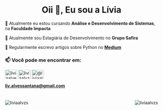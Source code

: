 <h1 align="center">Oii 👋, Eu sou a Lívia</h1>


💬 Atualmente eu estou cursando **Análise e Desenvolvimento de Sistemas**, na **Faculdade Impacta** 

🤍 Atualmemte sou Estagiária de Desenvolvimento no **Grupo Safira**

🐍 Regularmente escrevo artigos sobre Python no [**Medium**](https://medium.com/@liviaalvzs) 

### 📫 Você pode me encontrar em: 
<a href="https://linkedin.com/in/liviaalvess" target="blank"><img align="center" src="https://raw.githubusercontent.com/rahuldkjain/github-profile-readme-generator/master/src/images/icons/Social/linked-in-alt.svg" alt="liviaalvess" height="30" width="40" /></a>
<a href="https://instagram.com/liviaalvzs" target="blank"><img align="center" src="https://raw.githubusercontent.com/rahuldkjain/github-profile-readme-generator/master/src/images/icons/Social/instagram.svg" alt="liviaalvzs" height="30" width="40" /></a>
<a href="https://medium.com/@liviaalvzs" target="blank"><img align="center" src="https://raw.githubusercontent.com/rahuldkjain/github-profile-readme-generator/master/src/images/icons/Social/medium.svg" alt="@liviaalvzs" height="30" width="40" /></a>
</p>

**liv.alvessantana@gmail.com**

#

<p><img align="left" src="https://github-readme-stats.vercel.app/api/top-langs?username=liviaalvzs&show_icons=true&locale=en&&layout=compact&bg_color=24273a&text_color=cad3f5&icon_color=c6a0f6&title_color=8bd5ca" alt="liviaalvzs" />

<img align="right" src="https://github-readme-stats.vercel.app/api?username=liviaalvzs&show_icons=true&locale=en&layout=compact&bg_color=24273a&text_color=cad3f5&icon_color=c6a0f6&title_color=8bd5ca" alt="liviaalvzs" /></p>


